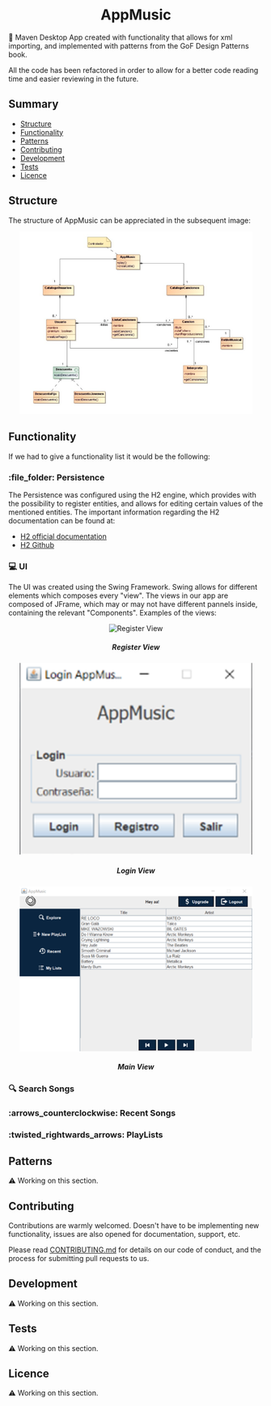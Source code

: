 <h1 align="center">AppMusic</h1>

:musical_note: Maven Desktop App created with functionality that allows for xml
importing, and implemented with patterns from the GoF Design Patterns book. 

All the code has been refactored in order to allow for a better code reading time
and easier reviewing in the future.

## Summary

- [Structure](#structure)
- [Functionality](#functionality)
- [Patterns](#patterns)
- [Contributing](#contributing)
- [Development](#development)
- [Tests](#tests)
- [Licence](#licence)

## Structure
The structure of AppMusic can be appreciated in the subsequent image:

<p align="center">
  <img width="460" src="https://github.com/Qkessler/AppMusic/blob/main/src/diagrama_profesores.png" alt="AppMusic structure">
</p>

## Functionality
If we had to give a functionality list it would be the following:

###  :file\_folder: Persistence
The Persistence was configured using the H2 engine, which provides with the 
possibility to register entities, and allows for editing certain values of the
mentioned entities. The important information regarding the H2 documentation can 
be found at: 

- [H2 official documentation](https://www.h2database.com/html/main.html)
- [H2 Github](https://github.com/h2database/h2database)

###  :computer:	UI
The UI was created using the Swing Framework. Swing allows for different elements which
composes every "view". The views in our app are composed of JFrame, which may or may not
have different pannels inside, containing the relevant "Components". Examples of the views:

<p align="center">
  <img width="460" src="https://github.com/Qkessler/AppMusic/blob/main/src/register.png" alt="Register View">
</p>
<h5 align="center">Register View</h5>

<p align="center">
  <img width="460" src="https://github.com/Qkessler/AppMusic/blob/main/src/login.png" alt="Login View">
</p>
<h5 align="center">Login View</h5>

<p align="center">
  <img width="460" src="https://github.com/Qkessler/AppMusic/blob/main/src/recents.png" alt="Main View">
</p>
<h5 align="center">Main View</h5>


### :mag: Search Songs
### :arrows\_counterclockwise: Recent Songs
### :twisted\_rightwards\_arrows: PlayLists

## Patterns

:warning: Working on this section.

## Contributing

Contributions are warmly welcomed. Doesn't have to be implementing new functionality, issues are also opened for documentation, support, etc. 

Please read [CONTRIBUTING.md](CONTRIBUTING.md) for details on our code of conduct, and the process for submitting pull requests to us.

## Development

:warning: Working on this section.

## Tests

:warning: Working on this section.

## Licence

:warning: Working on this section.
